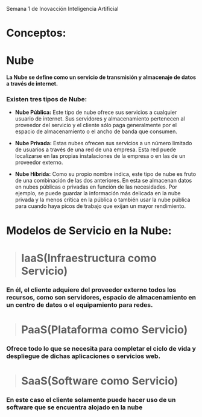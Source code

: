 Semana 1 de Inovacción Inteligencia Artificial

# Conceptos:

# Nube
  
  **La Nube se define como un servicio de transmisión y almacenaje de datos a través de internet.**
  
### Existen tres tipos de Nube:

   + **Nube Pública:**
       Este tipo de nube ofrece sus servicios a cualquier usuario de internet. Sus servidores y almacenamiento pertenecen al proveedor 
       del servicio y el cliente sólo paga generalmente por el espacio de almacenamiento o el ancho de banda que consumen.
 
   + **Nube Privada:**
       Estas nubes ofrecen sus servicios a un número limitado de usuarios a través de una red de una empresa. Esta red puede localizarse 
       en las propias instalaciones de la empresa o en las de un proveedor externo.
  
   + **Nube Híbrida:**
       Como su propio nombre indica, este tipo de nube es fruto de una combinación de las dos anteriores. En esta se almacenan datos en 
       nubes públicas o privadas en función de las necesidades. Por ejemplo, se puede guardar la información más delicada en la nube 
       privada y la menos crítica en la pública o también usar la nube pública para cuando haya picos de trabajo que exijan un mayor rendimiento.



# Modelos de Servicio en la Nube:
># IaaS(Infraestructura como Servicio)
### En él, el cliente adquiere del proveedor externo todos los recursos, como son servidores, espacio de almacenamiento en un centro de datos o el equipamiento para redes.
  
># PaaS(Plataforma como Servicio)
### Ofrece todo lo que se necesita para completar el ciclo de vida y despliegue de dichas aplicaciones o servicios web.
  
># SaaS(Software como Servicio)
### En este caso el cliente solamente puede hacer uso de un software que se encuentra alojado en la nube

